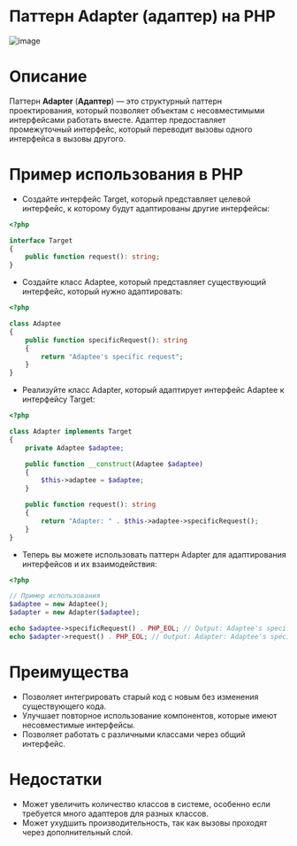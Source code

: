 # Паттерн Adapter (адаптер) на PHP

![image](https://refactoring.guru/images/patterns/content/adapter/adapter-en.png)

# Описание

Паттерн **Adapter** (**Адаптер**) — это структурный паттерн проектирования, который позволяет объектам с несовместимыми интерфейсами работать вместе. Адаптер предоставляет промежуточный интерфейс, который переводит вызовы одного интерфейса в вызовы другого.

# Пример использования в PHP

* Создайте интерфейс Target, который представляет целевой интерфейс, к которому будут адаптированы другие интерфейсы:
```php
<?php

interface Target
{
    public function request(): string;
}
```

* Создайте класс Adaptee, который представляет существующий интерфейс, который нужно адаптировать:
```php
<?php

class Adaptee
{
    public function specificRequest(): string
    {
        return "Adaptee's specific request";
    }
}
```

* Реализуйте класс Adapter, который адаптирует интерфейс Adaptee к интерфейсу Target:
```php
<?php

class Adapter implements Target
{
    private Adaptee $adaptee;

    public function __construct(Adaptee $adaptee)
    {
        $this->adaptee = $adaptee;
    }

    public function request(): string
    {
        return "Adapter: " . $this->adaptee->specificRequest();
    }
}
```

* Теперь вы можете использовать паттерн Adapter для адаптирования интерфейсов и их взаимодействия:
```php
<?php

// Пример использования
$adaptee = new Adaptee();
$adapter = new Adapter($adaptee);

echo $adaptee->specificRequest() . PHP_EOL; // Output: Adaptee's specific request
echo $adapter->request() . PHP_EOL; // Output: Adapter: Adaptee's specific request
```

# Преимущества

* Позволяет интегрировать старый код с новым без изменения существующего кода.
* Улучшает повторное использование компонентов, которые имеют несовместимые интерфейсы.
* Позволяет работать с различными классами через общий интерфейс.

# Недостатки

* Может увеличить количество классов в системе, особенно если требуется много адаптеров для разных классов.
* Может ухудшить производительность, так как вызовы проходят через дополнительный слой.